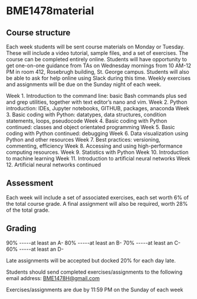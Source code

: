 # BME1478material

## Course structure

Each week students will be sent course materials on Monday or Tuesday. These will include a video tutorial, sample files, and a set of exercises. The course can be completed entirely online. Students will have opportunity to get one-on-one guidance from TAs on Wednesday mornings from 10 AM-12 PM in room 412, Rosebrugh building, St. George campus. Students will also be able to ask for help online using Slack during this time. Weekly exercises and assignments will be due on the Sunday night of each week.

Week 1. Introduction to the command line: basic Bash commands plus sed and grep utilities, together with text editor’s nano and vim.
Week 2. Python introduction: IDEs, Jupyter notebooks, GITHUB, packages, anaconda
Week 3. Basic coding with Python: datatypes, data structures, condition statements, loops, pseudocode
Week 4. Basic coding with Python continued: classes and object orientated programming
Week 5. Basic coding with Python continued: debugging
Week 6. Data visualization using Python and other resources
Week 7. Best practices: versioning, commenting, efficiency
Week 8. Accessing and using high-performance computing resources.
Week 9. Statistics with Python
Week 10. Introduction to machine learning
Week 11. Introduction to artificial neural networks
Week 12. Artificial neural networks continued

## Assessment

Each week will include a set of associated exercises, each set worth 6% of the total course grade. A final assignment will also be required, worth 28% of the total grade.

## Grading
 90% -----at least an A-
 80% -----at least an B-
 70% -----at least an C-
 60% -----at least an D-

Late assignments will be accepted but docked 20% for each day late.

Students should send completed exercises/assignments to the following email address: BME1478H@gmail.com

Exercises/assignments are due by 11:59 PM on the Sunday of each week
